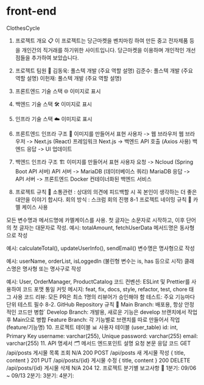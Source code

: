 # front-end

ClothesCycle
1. 프로젝트 개요 📋
이 프로젝트는 당근마켓을 벤치마킹 하여 만든 중고 전자제품 등을 개인간의 직거래를 하기위한 사이트입니다. 당근마켓을 이용하며 개인적인 개선점들을 추가하여 보았습니다.

2. 프로젝트 팀원 👥
김동욱: 풀스텍 개발 (주요 역할 설명)
김준수: 풀스텍 개발 (주요 역할 설명)
이헌재: 풀스텍 개발 (주요 역할 설명)
3. 프론트엔드 기술 스택 🌐
이미지로 표시
4. 백엔드 기술 스택 🛠
이미지로 표시
5. 인프라 기술 스택 ☁️
이미지로 표시
6. 프론트엔드 인프라 구조 📐
이미지를 만들어서 표현
사용자 -> 웹 브라우저
웹 브라우저 -> Next.js (React) 프레임워크
Next.js -> 백엔드 API 호출 (Axios 사용)
백엔드 응답 -> UI 업데이트
7. 백엔드 인프라 구조 🏗
이미지를 만들어서 표현
사용자 요청 -> Ncloud (Spring Boot API 서버)
API 서버 -> MariaDB (데이터베이스 쿼리)
MariaDB 응답 -> API 서버 -> 프론트엔드
Docker 컨테이너화된 백엔드 서비스
8. 프로젝트 규칙 📏
소통관련 : 상대의 의견에 피드백할 시 꼭 본인이 생각하는 더 좋은 대안을 이야기 합시다.
회의 방식 : 스크럼 회의 진행
8-1 프로젝트 네이밍 규칙 📂
카멜 케이스 사용

모든 변수명과 메서드명에 카멜케이스를 사용.
첫 글자는 소문자로 시작하고, 이후 단어의 첫 글자는 대문자로 작성.
예시: totalAmount, fetchUserData
메서드명은 동사형으로 작성

예시: calculateTotal(), updateUserInfo(), sendEmail()
변수명은 명사형으로 작성

예시: userName, orderList, isLoggedIn (불린형 변수는 is, has 등으로 시작)
클래스명은 명사형 또는 명사구로 작성

예시: User, OrderManager, ProductCatalog
코드 컨벤션: ESLint 및 Prettier를 사용하여 코드 포맷 통일
커밋 메시지: feat, fix, docs, style, refactor, test, chore 태그 사용
코드 리뷰: 모든 PR은 최소 1명의 리뷰어가 승인해야 함
테스트: 주요 기능마다 단위 테스트 필수
8-2. GitHub Repository 규칙 📂
Main Branch: 배포용, 항상 안정적인 코드만 병합`
Develop Branch: 개발용, 새로운 기능은 develop 브랜치에서 작업 후 Main으로 병합
Feature Branch: 각 기능별로 브랜치를 따로 만들어서 작업 (feature/기능명)
10. 프로젝트 테이블 📊
사용자 테이블 (user_table)
id: int, Primary Key
username: varchar(255), Unique
password: varchar(255)
email: varchar(255)
11. API 명세서 🗂
메서드   엔드포인트   설명   요청 본문   응답 코드
GET   /api/posts   게시물 목록 조회   N/A   200
POST   /api/posts   새 게시물 작성   { title, content }   201
PUT   /api/posts/{id}   게시물 수정   { title, content }   200
DELETE   /api/posts/{id}   게시물 삭제   N/A   204
12. 프로젝트 분기별 보고사항 📅
1분기:
09/06 ~ 09/13
2분기:
3분기:
4분기:
